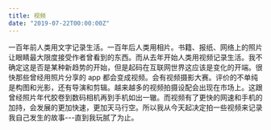 ```yaml
---
title: 视频
date: "2019-07-22T00:00:00Z"
---
```


一百年前人类用文字记录生活。一百年后人类用相片。书籍、报纸、网络上的照片让眼睛最大限度接受作者曾看到的东西。而从去年开始人类用视频记录生活。我不确定这是否是某种新趋势的开始，但是起码在互联网世界这应该是变化的开端。很快那些曾经用照片分享的 app 都会变成视频。会有视频摄影大赛。评价的不单纯是构图和光影，还有导演和剪辑。越来越多的视频拍摄设配会出现在市场上。这跟曾经照片年代胶卷到数码相机再到手机如出一辙。而视频有了更快的网速和手机的加持，会发展的更加快速，更加天马行空。所以我从今天起决定拍一些视频来记录我自己发生的故事---直到我玩腻了为止。
